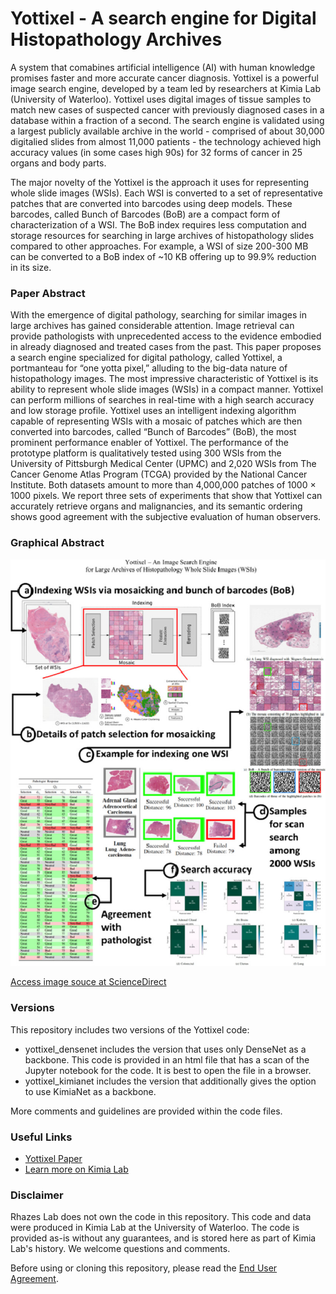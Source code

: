 # Yottixel - A search engine for Digital Histopathology Archives
A system that comabines artificial intelligence (AI) with human knowledge promises faster and more accurate cancer diagnosis. Yottixel is a powerful image search engine, developed by a team led by researchers at Kimia Lab (University of Waterloo). Yottixel uses digital images of tissue samples to match new cases of suspected cancer with previously diagnosed cases in a database within a fraction of a second. The search engine is validated using a largest publicly available archive in the world - comprised of about 30,000 digitalied slides from almost 11,000 patients - the technology achieved high accuracy values (in some cases high 90s) for 32 forms of cancer in 25 organs and body parts. 

The major novelty of the Yottixel is the approach it uses for representing whole slide images (WSIs). Each WSI is converted to a set of representative patches that are converted into barcodes using deep models. These barcodes, called Bunch of Barcodes (BoB) are a compact form of characterization of a WSI. The BoB index requires less computation and storage resources for searching in large archives of histopathology slides compared to other approaches. For example, a WSI of size 200-300 MB can be converted to a BoB index of ~10 KB offering up to 99.9% reduction in its size.
### Paper Abstract
With the emergence of digital pathology, searching for similar images in large archives has gained considerable attention. Image retrieval can provide pathologists with unprecedented access to the evidence embodied in already diagnosed and treated cases from the past. This paper proposes a search engine specialized for digital pathology, called Yottixel, a portmanteau for “one yotta pixel,” alluding to the big-data nature of histopathology images. The most impressive characteristic of Yottixel is its ability to represent whole slide images (WSIs) in a compact manner. Yottixel can perform millions of searches in real-time with a high search accuracy and low storage profile. Yottixel uses an intelligent indexing algorithm capable of representing WSIs with a mosaic of patches which are then converted into barcodes, called “Bunch of Barcodes” (BoB), the most prominent performance enabler of Yottixel. The performance of the prototype platform is qualitatively tested using 300 WSIs from the University of Pittsburgh Medical Center (UPMC) and 2,020 WSIs from The Cancer Genome Atlas Program (TCGA) provided by the National Cancer Institute. Both datasets amount to more than 4,000,000 patches of 1000 × 1000 pixels. We report three sets of experiments that show that Yottixel can accurately retrieve organs and malignancies, and its semantic ordering shows good agreement with the subjective evaluation of human observers.
### Graphical Abstract
![yottixel](image.png)

[Access image souce at ScienceDirect](https://www.sciencedirect.com/science/article/pii/S1361841520301213#fig0018)
### Versions
This repository includes two versions of the Yottixel code:
- yottixel_densenet includes the version that uses only DenseNet as a backbone. This code is provided in an html file that has a scan of the Jupyter notebook for the code. It is best to open the file in a browser.
- yottixel_kimianet includes the version that additionally gives the option to use KimiaNet as a backbone.

More comments and guidelines are provided within the code files. 
### Useful Links
- [Yottixel Paper](https://www.sciencedirect.com/science/article/pii/S1361841520301213)
- [Learn more on Kimia Lab](https://kimialab.uwaterloo.ca/kimia/index.php/data-and-code-2/kimia-net/)
### Disclaimer
Rhazes Lab does not own the code in this repository. This code and data were produced in Kimia Lab at the University of Waterloo. The code is provided as-is without any guarantees, and is stored here as part of Kimia Lab's history. We welcome questions and comments.

Before using or cloning this repository, please read the [End User Agreement](agreement.pdf).
